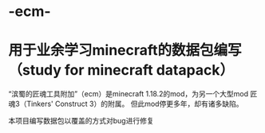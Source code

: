# -ecm-
# 用于业余学习minecraft的数据包编写（study for minecraft datapack）


“滨蜀的匠魂工具附加”（ecm）是minecraft 1.18.2的mod，为另一个大型mod 匠魂3（Tinkers' Construct 3）的附属。
但此mod停更多年，却有诸多缺陷。

本项目编写数据包以覆盖的方式对bug进行修复
